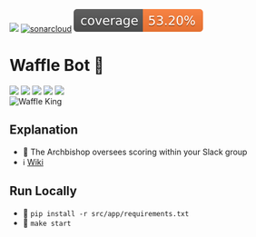 <a><img src="https://github.com/jrsmth/waffle-bot/actions/workflows/main.yaml/badge.svg"></a>
<a>[![sonarcloud](https://sonarcloud.io/api/project_badges/measure?project=jrsmth_waffle-bot&metric=alert_status)](https://sonarcloud.io/summary/new_code?id=jrsmth_waffle-bot)</a>
<a><img src="./documentation/coverage/coverage.svg"></a>

# Waffle Bot 🤖
<a href="https://slack.com/intl/en-gb"><img src="https://img.shields.io/badge/Slack-b53ec4?logo=slack&logoColor=e65ee5"></a>
<a href="https://www.python.org/"><img src="https://img.shields.io/badge/python-bea234?logo=python&logoColor=ffdd54"></a>
<a href="https://redis.io/"><img src="https://img.shields.io/badge/redis-%23970d0d.svg?logo=redis&logoColor=red"></a>
<a href="https://github.com/features/actions"><img src="https://img.shields.io/badge/github%20actions-%23131386.svg?logo=githubactions&logoColor=blue"></a>
<a href="https://render.com/"><img src="https://img.shields.io/badge/Render-%231ea71e.svg?logo=render&logoColor=greeen"></a>
<br>
<img alt="Waffle King" width=800 src="https://github.com/jrsmth/waffle-bot/assets/34093915/cf1eef3e-eed6-4abb-a438-fa8a0de590ac">

## Explanation
- 🧇 The Archbishop oversees scoring within your Slack group
- ℹ️ [Wiki](https://github.com/jrsmth/waffle-bot/wiki)

## Run Locally
- 🔧 `pip install -r src/app/requirements.txt`
- 🚀 `make start`

